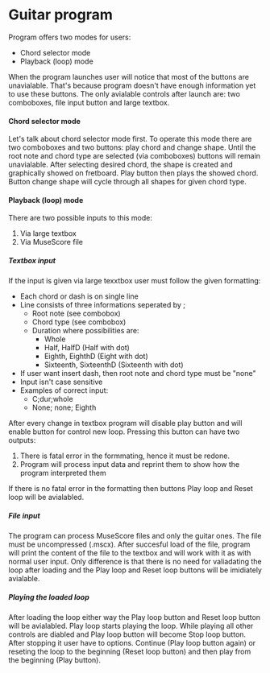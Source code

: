 # Guitar program

Program offers two modes for users:

- Chord selector mode
- Playback (loop) mode

When the program launches user will notice that most of the buttons are unavialable. That's because program doesn't have enough information yet to use these buttons. The only avialable controls after launch are: two comboboxes, file input button and large textbox. 

#### Chord selector mode

Let's talk about chord selector mode first. To operate this mode there are two comboboxes and two buttons: play chord and change shape. Until the root note and chord type are selected (via comboboxes) buttons will remain unavialable. After selecting desired chord, the shape is created and graphically showed on fretboard. Play button then plays the showed chord. Button change shape will cycle through all shapes for given chord type.


#### Playback (loop) mode

There are two possible inputs to this mode:

1. Via large textbox
2. Via MuseScore file

##### Textbox input

If the input is given via large texxtbox user must follow the given formatting:

- Each chord or dash is on single line
- Line consists of three informations seperated by ;
    - Root note (see combobox)
    - Chord type (see combobox)
    - Duration where possibilities are:
        - Whole
        - Half, HalfD (Half with dot)
        - Eighth, EighthD (Eight with dot)
        - Sixteenth, SixteenthD (Sixteenth with dot)
- If user want insert dash, then root note and chord type must be "none"
- Input isn't case sensitive
- Examples of correct input:
    - C;dur;whole
    - None; none; Eighth 

After every change in textbox program will disable play button and will enable button for control new loop. Pressing this button can have two outputs:

1. There is fatal error in the formmating, hence it must be redone.
2. Program will process input data and reprint them to show how the program interpreted them

If there is no fatal error in the formatting then buttons Play loop and Reset loop will be avialabled.

##### File input

The program can process MuseScore files and only the guitar ones. The file must be uncompressed (.mscx). After succesful load of the file, program will print the content of the file to the textbox and will work with it as with normal user input. Only difference is that there is no need for valiadating the loop after loading and the Play loop and Reset loop buttons will be imidiately avialable.

##### Playing the loaded loop

After loading the loop either way the Play loop button and Reset loop button will be avialabled. Play loop starts playing the loop. While playing all other controls are diabled and Play loop button will become Stop loop button. After stopping it user have to options. Continue (Play loop button again) or reseting the loop to the beginning (Reset loop button) and then play from the beginning (Play button). 